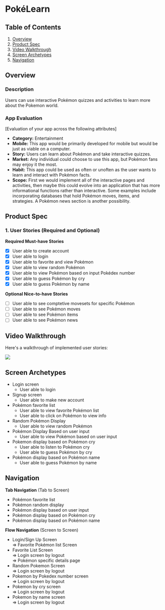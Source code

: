 # PokéLearn

## Table of Contents
1. [Overview](#Overview)
2. [Product Spec](#Product-Spec)
3. [Video Walkthrough](#Video-Walkthrough)
4. [Screen Archetypes](#Screen-Archetypes)
5. [Navigation](#Navigation)

## Overview
### Description
Users can use interactive Pokémon quizzes and activities to learn more about the Pokemon world.

### App Evaluation
[Evaluation of your app across the following attributes]
- **Category:** Entertainment
- **Mobile:** This app would be primarily developed for mobile but would be just as viable on a computer.
- **Story:** Users can learn about Pokémon and take interactive quizzes.
- **Market:** Any individual could choose to use this app, but Pokémon fans may enjoy it the most.
- **Habit:** This app could be used as often or unoften as the user wants to learn and interact with Pokémon facts.
- **Scope:** First we would implement all of the interactive pages and activities, then maybe this could evolve into an application that has more informational functions rather than interactive. Some examples include incorporating databases that hold Pokémon moves, items, and strategies. A Pokémon news section is another possibility.

## Product Spec

### 1. User Stories (Required and Optional)

**Required Must-have Stories**

- [x] User able to create account
- [x] User able to login
- [x] User able to favorite and view Pokémon
- [x] User able to view random Pokémon
- [x] User able to view Pokémon based on input Pokédex number
- [x] User able to guess Pokémon by cry
- [x] User able to guess Pokémon by name

**Optional Nice-to-have Stories**

- [ ] User able to see comptetive movesets for specific Pokémon
- [ ] User able to see Pokémon moves
- [ ] User able to see Pokémon items
- [ ] User able to see Pokémon news

## Video Walkthrough

Here's a walkthrough of implemented user stories:

<a href="https://www.loom.com/share/bfa407d1d8e742f69dc632adac537ee6">
    <img style="max-width:300px;" src="https://cdn.loom.com/sessions/thumbnails/bfa407d1d8e742f69dc632adac537ee6-with-play.gif">
</a>

## Screen Archetypes

* Login screen
   * User able to login
* Signup screen
    * User able to make new account
* Pokémon favorite list
    * User able to view favorite Pokémon list
    * User able to click on Pokémon to view info
* Random Pokémon Display
   * User able to view random Pokémon
* Pokémon Display Based on user input
    * User able to view Pokémon based on user input
* Pokemon display based on Pokémon cry
    * User able to listen to Pokémon cry
    * User able to guess Pokémon by cry
* Pokémon display based on Pokémon name
    * User able to guess Pokémon by name

## Navigation

**Tab Navigation** (Tab to Screen)

* Pokémon favorite list
* Pokémon random display
* Pokémon display based on user input
* Pokémon display based on Pokémon cry
* Pokémon display based on Pokémon name

**Flow Navigation** (Screen to Screen)

* Login/Sign Up Screen<br />
   => Favorite Pokémon list Screen
* Favorite List Screen<br />
   => Login screen by logout<br />
   => Pokémon specific details page
* Random Pokemon Screen<br />
   => Login screen by logout
* Pokemon by Pokedex number screen<br /> 
   => Login screen by logout
* Pokemon by cry screen<br />
   => Login screen by logout
* Pokemon by name screen<br />
   => Login screen by logout
